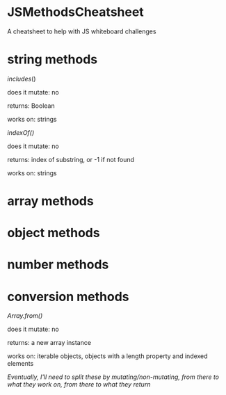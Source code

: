 # JSMethodsCheatsheet
A cheatsheet to help with JS whiteboard challenges

# string methods
_includes_()

does it mutate: no

returns: Boolean

works on: strings 

_indexOf()_

does it mutate: no

returns: index of substring, or -1 if not found

works on: strings

# array methods

# object methods

# number methods

# conversion methods

_Array.from()_

does it mutate: no

returns: a new array instance

works on: iterable objects, objects with a length property and indexed elements


_Eventually, I'll need to split these by mutating/non-mutating, from there to what they work on, from there to what they return_
